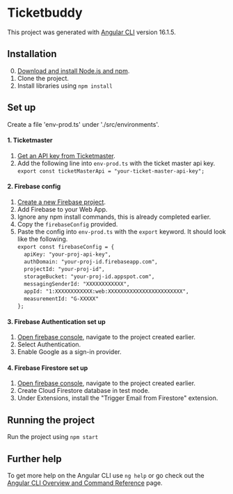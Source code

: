 # Ticketbuddy

This project was generated with [Angular CLI](https://github.com/angular/angular-cli) version 16.1.5.

## Installation
0. [Download and install Node.js and npm](https://docs.npmjs.com/downloading-and-installing-node-js-and-npm "Downloading and installing Node.js and npm").
1. Clone the project.
2. Install libraries using `npm install`

## Set up
Create a file 'env-prod.ts' under './src/environments'.

#### 1. Ticketmaster
1. [Get an API key from Ticketmaster](https://developer.ticketmaster.com/products-and-docs/apis/getting-started/ "The Ticketmaster Developer Portal").
2. Add the following line into `env-prod.ts` with the ticket master api key.\
`export const ticketMasterApi = "your-ticket-master-api-key";`

#### 2. Firebase config
1. [Create a new Firebase project](console.firebase.google.com "Firebase console").
2. Add Firebase to your Web App.
3. Ignore any npm install commands, this is already completed earlier.
4. Copy the `firebaseConfig` provided.
5. Paste the config into `env-prod.ts` with the `export` keyword. It should look like the following.\
`export const firebaseConfig = {`\
`  apiKey: "your-proj-api-key",`\
`  authDomain: "your-proj-id.firebaseapp.com",`\
`  projectId: "your-proj-id",`\
`  storageBucket: "your-proj-id.appspot.com",`\
`  messagingSenderId: "XXXXXXXXXXXX",`\
`  appId: "1:XXXXXXXXXXXX:web:XXXXXXXXXXXXXXXXXXXXXXXX",`\
`  measurementId: "G-XXXXX"`\
`};`

#### 3. Firebase Authentication set up
1. [Open firebase console](console.firebase.google.com "Firebase console"), navigate to the project created earlier.
2. Select Authentication. 
3. Enable Google as a sign-in provider.

#### 4. Firebase Firestore set up
1. [Open firebase console](console.firebase.google.com "Firebase console"), navigate to the project created earlier.
2. Create Cloud Firestore database in test mode.
3. Under Extensions, install the "Trigger Email from Firestore" extension.

## Running the project
Run the project using `npm start`

## Further help

To get more help on the Angular CLI use `ng help` or go check out the [Angular CLI Overview and Command Reference](https://angular.io/cli) page.
